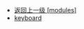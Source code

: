 - [返回上一级 [modules]](web前端/工具库/Swiper/swiper-8.4.7/swiper/modules/)
- [keyboard](web前端/工具库/Swiper/swiper-8.4.7/swiper/modules/keyboard/)
